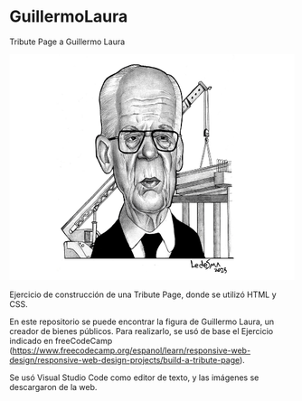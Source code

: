 # GuillermoLaura

Tribute Page a Guillermo Laura


<img width=600 height= 400 src="https://github.com/Superviviente/GuillermoLaura/blob/main/img/sonador.png"/>


Ejercicio de construcción de una Tribute Page, donde se utilizó HTML y CSS.

En este repositorio se puede encontrar la figura de Guillermo Laura, un creador de bienes públicos.
Para realizarlo, se usó de base el Ejercicio indicado en freeCodeCamp (https://www.freecodecamp.org/espanol/learn/responsive-web-design/responsive-web-design-projects/build-a-tribute-page).

Se usó Visual Studio Code como editor de texto, y las imágenes se descargaron de la web.

